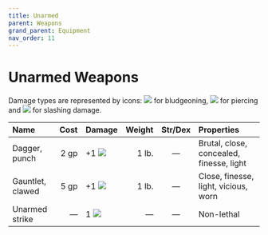 ```yaml
---
title: Unarmed
parent: Weapons
grand_parent: Equipment
nav_order: 11
---
```


# Unarmed Weapons
Damage types are represented by icons: <img src="https://img.icons8.com/ios-glyphs/12/FFFFFF/thor-hammer.png"> for bludgeoning, <img src="https://img.icons8.com/ios/12/FFFFFF/archer-filled.png"> for piercing and <img src="https://img.icons8.com/ios/12/FFFFFF/sword-filled.png"> for slashing damage.

| Name | Cost | Damage | Weight | Str/Dex | Properties |
|:-----|-----:|:-------|-------:|:-------:|:-----------|
| Dagger, punch | 2 gp | +1 <img src="https://img.icons8.com/ios/12/FFFFFF/archer-filled.png"> | 1 lb. | — | Brutal, close, concealed, finesse, light |
| Gauntlet, clawed | 5 gp | +1 <img src="https://img.icons8.com/ios/12/FFFFFF/sword-filled.png"> | 1 lb. | — | Close, finesse, light, vicious, worn |
| Unarmed strike | — | 1 <img src="https://img.icons8.com/ios-glyphs/12/FFFFFF/thor-hammer.png"> | — | — | Non-lethal |